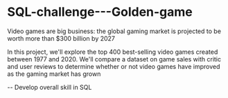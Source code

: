# SQL-challenge---Golden-game
Video games are big business: the global gaming market is projected to be worth more than $300 billion by 2027

In this project, we'll explore the top 400 best-selling video games created between 1977 and 2020. We'll compare a dataset on game sales with critic and user reviews to determine whether or not video games have improved as the gaming market has grown

-- Develop overall skill in SQL
